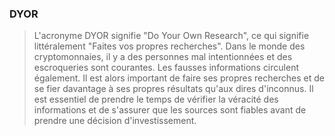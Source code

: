 ### DYOR

> L'acronyme DYOR signifie "Do Your Own Research", ce qui signifie littéralement "Faites vos propres recherches". Dans le monde des cryptomonnaies, il y a des personnes mal intentionnées et des escroqueries sont courantes. Les fausses informations circulent également. Il est alors important de faire ses propres recherches et de se fier davantage à ses propres résultats qu'aux dires d'inconnus. Il est essentiel de prendre le temps de vérifier la véracité des informations et de s'assurer que les sources sont fiables avant de prendre une décision d'investissement. 

